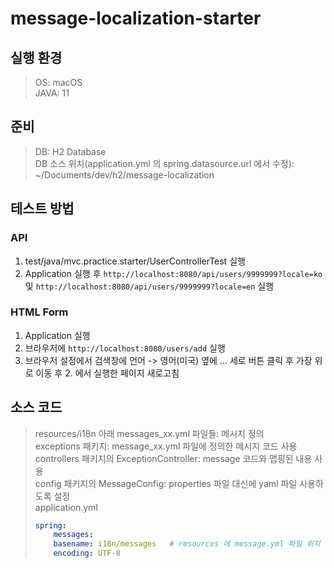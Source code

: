 # message-localization-starter
## 실행 환경
> OS: macOS  
> JAVA: 11
## 준비
> DB: H2 Database  
> DB 소스 위치(application.yml 의 spring.datasource.url 에서 수정): ~/Documents/dev/h2/message-localization

## 테스트 방법
### API
1. test/java/mvc.practice.starter/UserControllerTest 실행  
2. Application 실행 후 `http://localhost:8080/api/users/9999999?locale=ko` 및
`http://localhost:8080/api/users/9999999?locale=en` 실행

### HTML Form
1. Application 실행
2. 브라우저에 `http://localhost:8080/users/add` 실행
3. 브라우저 설정에서 검색창에 언어 -> 영어(미국) 옆에 ... 세로 버튼 클릭 후 가장 위로 이동 후 2. 에서 실행한 페이지 새로고침

## 소스 코드
> resources/i18n 아래 messages_xx.yml 파일들: 메시지 정의  
> exceptions 패키지: message_xx.yml 파일에 정의한 메시지 코드 사용   
> controllers 패키지의 ExceptionController: message 코드와 맵핑된 내용 사용   
> config 패키지의 MessageConfig: properties 파일 대신에 yaml 파일 사용하도록 설정    
> application.yml   
> ```yaml
> spring:
>     messages:
>     basename: i18n/messages   # resources 에 message.yml 파일 위치
>     encoding: UTF-8
> ```
